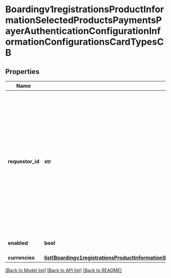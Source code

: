 # Boardingv1registrationsProductInformationSelectedProductsPaymentsPayerAuthenticationConfigurationInformationConfigurationsCardTypesCB

## Properties
Name | Type | Description | Notes
------------ | ------------- | ------------- | -------------
**requestor_id** | **str** | The value is for 3DS2.0 and is a Directory Server assigned 3DS Requestor ID value. If this field is passed in request, it will override Requestor Id value that is configured on the Merchant&#39;s profile. | [optional] 
**enabled** | **bool** |  | [optional] [default to True]
**currencies** | [**list[Boardingv1registrationsProductInformationSelectedProductsPaymentsPayerAuthenticationConfigurationInformationConfigurationsCardTypesVerifiedByVisaCurrencies]**](Boardingv1registrationsProductInformationSelectedProductsPaymentsPayerAuthenticationConfigurationInformationConfigurationsCardTypesVerifiedByVisaCurrencies.md) |  | [optional] 

[[Back to Model list]](../README.md#documentation-for-models) [[Back to API list]](../README.md#documentation-for-api-endpoints) [[Back to README]](../README.md)


